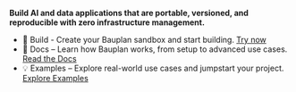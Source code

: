 **Build AI and data applications that are portable, versioned, and reproducible with zero infrastructure management.**

- 🔨 Build - Create your Bauplan sandbox and start building. [Try now](https://app.bauplanlabs.com/sign-up)
- 📖 Docs – Learn how Bauplan works, from setup to advanced use cases. [Read the Docs](https://docs.bauplanlabs.com/)
- 💡 Examples – Explore real-world use cases and jumpstart your project. [Explore Examples](https://docs.bauplanlabs.com/examples)
